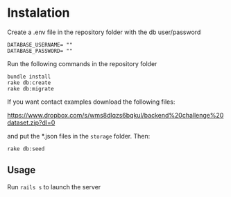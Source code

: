 # Instalation
Create a .env file in the repository folder with the db user/password
```
DATABASE_USERNAME= ""
DATABASE_PASSWORD= ""
```
Run the following commands in the repository folder
```
bundle install
rake db:create
rake db:migrate
```

If you want contact examples
download the following files:

https://www.dropbox.com/s/wms8dlqzs6bqkul/backend%20challenge%20dataset.zip?dl=0

and put the *.json files in the `storage` folder.
Then:
```
rake db:seed
```

## Usage
Run `rails s` to launch the server
